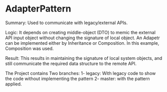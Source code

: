 # AdapterPattern

Summary: Used to communicate with legacy/external APIs.

Logic: It depends on creating middle-object (DTO) to memic the external API input object without changing the signature of local object.
An Adapetr can be implemented either by Inheritance or Composition. In this example, Composition was used.

Result: This results in maintaining the signature of local system objects, and still communicate the required data structure to the remote API.

The Project contains Two branches: 1- legacy: With legacy code to show the code without implementing the pattern 2- master: with the pattern applied.

